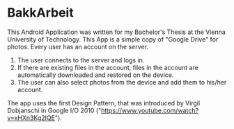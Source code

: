 BakkArbeit
==========
This Android Application was written for my Bachelor's Thesis at the Vienna University of Technology.
This App is a simple copy of "Google Drive" for photos. Every user has an account on the server.
1) The user connects to the server and logs in.
2) If there are existing files in the account, files in the account are automatically downloaded and restored on the device.
3) The user can also select photos from the device and add them to his/her account.

The app uses the first Design Pattern, that was introduced by Virgil Dobjanschi in Google I/O 2010 ("https://www.youtube.com/watch?v=xHXn3Kg2IQE"). 
